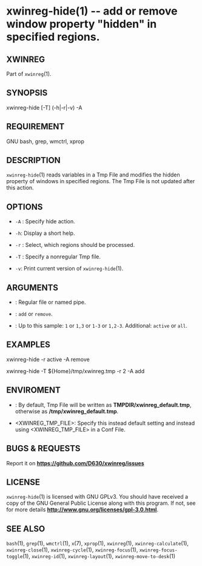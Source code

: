 xwinreg-hide(1) -- add or remove window property "hidden" in specified regions.
=======================================================================

## XWINREG
Part of `xwinreg`(1).
## SYNOPSIS
xwinreg-hide [-T] (-h|-r|-v) -A
## REQUIREMENT
GNU bash, grep, wmctrl, xprop
## DESCRIPTION
`xwinreg-hide`(1) reads variables in a Tmp File and modifies the hidden property of windows in specified regions. The Tmp File is not updated after this action.
## OPTIONS
* `-A` <HACT>:
 Specify hide action.

* `-h`:
 Display a short help.

* `-r` <REG>:
 Select, which regions should be processed.

* `-T` <FILE>:
 Specify a nonregular Tmp file.

* `-v`:
 Print current version of `xwinreg-hide`(1).

## ARGUMENTS
* <FILE>:
 Regular file or named pipe.

* <HACT>:
 `add` or `remove`.

* <REG>:
 Up to this sample: `1` or `1,3` or `1-3` or `1,2-3`. Additional: `active` or `all`.

## EXAMPLES
 xwinreg-hide -r active -A remove

 xwinreg-hide -T ${Home}/tmp/xwinreg.tmp -r 2 -A add

## ENVIROMENT
* <TMPDIR>:
 By default, Tmp File will be written as **TMPDIR/xwinreg_default.tmp**, otherwise as **/tmp/xwinreg_default.tmp**.

* <XWINREG_TMP_FILE>:
 Specify this instead default setting and instead using <XWINREG_TMP_FILE> in a Conf File.

## BUGS & REQUESTS
Report it on **https://github.com/D630/xwinreg/issues**
## LICENSE
`xwinreg-hide`(1) is licensed with GNU GPLv3. You should have received a copy of the GNU General Public License along with this program. If not, see for more details **http://www.gnu.org/licenses/gpl-3.0.html**.
## SEE ALSO
`bash`(1), `grep`(1), `wmctrl`(1), `x`(7), `xprop`(1), `xwinreg`(1), `xwinreg-calculate`(1), `xwinreg-close`(1), `xwinreg-cycle`(1), `xwinreg-focus`(1), `xwinreg-focus-toggle`(1), `xwinreg-id`(1), `xwinreg-layout`(1), `xwinreg-move-to-desk`(1)
